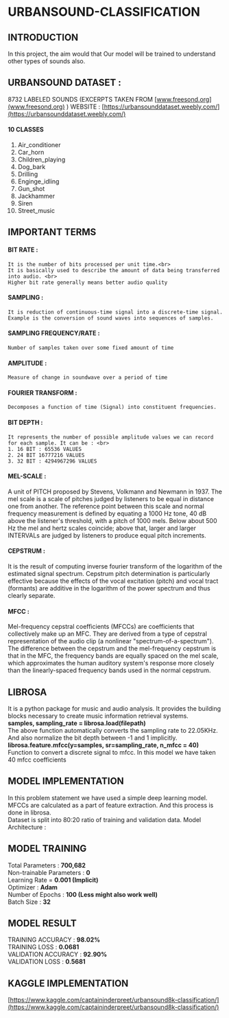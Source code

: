# URBANSOUND-CLASSIFICATION


## INTRODUCTION
In this project, the aim would that Our model will be trained to understand other types of sounds also.

## URBANSOUND DATASET : 

8732 LABELED SOUNDS (EXCERPTS TAKEN FROM [www.freesond.org](www.freesond.org) )
WEBSITE : [https://urbansounddataset.weebly.com/](https://urbansounddataset.weebly.com/)
#### 10 CLASSES
1. Air_conditioner
2. Car_horn
3. Children_playing
4. Dog_bark
5. Drilling
6. Enginge_idling
7. Gun_shot
8. Jackhammer
9. Siren
10. Street_music



## IMPORTANT TERMS

#### BIT RATE : 
	It is the number of bits processed per unit time.<br> 
	It is basically used to describe the amount of data being transferred into audio. <br>
	Higher bit rate generally means better audio quality
#### SAMPLING : 
	It is reduction of continuous-time signal into a discrete-time signal. 
	Example is the conversion of sound waves into sequences of samples.
#### SAMPLING FREQUENCY/RATE : 
	Number of samples taken over some fixed amount of time
#### AMPLITUDE : 
	Measure of change in soundwave over a period of time
#### FOURIER TRANSFORM : 
	Decomposes a function of time (Signal) into constituent frequencies.
#### BIT DEPTH : 
	It represents the number of possible amplitude values we can record for each sample. It can be : <br>
	1. 16 BIT : 65536 VALUES
	2. 24 BIT 16777216 VALUES
	3. 32 BIT : 4294967296 VALUES
#### MEL-SCALE : 
A unit of PITCH proposed by Stevens, Volkmann and Newmann in 1937. 
	The mel scale is a scale of pitches judged by listeners to be equal in distance one from another. 
	The reference point between this scale and normal frequency measurement is defined by equating a 1000 Hz tone, 
	40 dB above the listener's threshold, with a pitch of 1000 mels. Below about 500 Hz the mel and hertz scales coincide; 
	above that, larger and larger INTERVALs are judged by listeners to produce equal pitch increments.
	
#### CEPSTRUM : 
It is the result of computing inverse fourier transform of the logarithm of the estimated signal spectrum.
	Cepstrum pitch determination is particularly effective because the effects of the vocal excitation (pitch) 
	and vocal tract (formants) are additive in the logarithm of the power spectrum and thus clearly separate.
#### MFCC : 
Mel-frequency cepstral coefficients (MFCCs) are coefficients that collectively make up an MFC. 
	They are derived from a type of cepstral representation of the audio clip (a nonlinear "spectrum-of-a-spectrum"). 
	The difference between the cepstrum and the mel-frequency cepstrum is that in the MFC, 
	the frequency bands are equally spaced on the mel scale, which approximates the human auditory system's response 
	more closely than the linearly-spaced frequency bands used in the normal cepstrum.
           

## LIBROSA

It is a python package for music and audio analysis. It provides the building blocks necessary to create music information retrieval systems.<br>
	**samples, sampling_rate = librosa.load(filepath)**<br>
The above function automatically converts the sampling rate to 22.05KHz. And also normalize the bit depth between -1 and 1 implicitly.<br>
	**librosa.feature.mfcc(y=samples, sr=sampling_rate, n_mfcc = 40)**<br>
Function to convert a discrete signal to mfcc. In this model we have taken 40 mfcc coefficients 

## MODEL IMPLEMENTATION 

In this problem statement we have used a simple deep learning model. <br>
MFCCs are calculated as a part of feature extraction. And this process is done in librosa.<br>
Dataset is split into 80:20 ratio of training and validation data. Model Architecture : 


## MODEL TRAINING 

Total Parameters : **700,682**<br>
Non-trainable Parameters : **0**<br>
Learning Rate = **0.001 (Implicit)**<br>
Optimizer : **Adam**<br>
Number of Epochs : **100 (Less might also work well)**<br>
Batch Size : **32**<br>


## MODEL RESULT 

TRAINING ACCURACY : **98.02%**<br>
TRAINING LOSS : **0.0681**<br>
VALIDATION ACCURACY : **92.90%**<br>
VALIDATION LOSS : **0.5681**<br>


## KAGGLE IMPLEMENTATION

[https://www.kaggle.com/captaininderpreet/urbansound8k-classification/](https://www.kaggle.com/captaininderpreet/urbansound8k-classification/)

